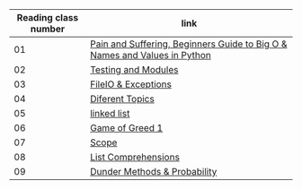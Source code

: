 
|Reading class number|link|
|----|----|
| 01 | [Pain and Suffering, Beginners Guide to Big O & Names and Values in Python](401reads/read01.md)|
| 02 | [Testing and Modules](401reads/read02.md)|
| 03 | [FileIO & Exceptions](401reads/read03.md)|
| 04 | [Diferent Topics](401reads/read04.md)|
| 05 | [linked list](401reads/read05.md)|
| 06 | [Game of Greed 1](401reads/read06.md)|
| 07 | [Scope](401reads/read07.md)|
| 08 | [List Comprehensions](401reads/read08.md)|
| 09 | [Dunder Methods & Probability](401reads/read09.md)|
